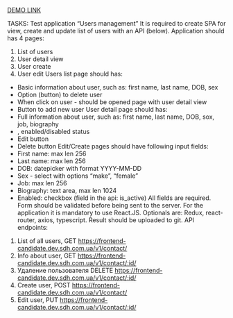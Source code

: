 [DEMO LINK](https://eugenebondar0508.github.io/react-users-list-test/)


TASKS: 
Test application “Users management”
It is required to create SPA for view, create and update
list of users with an API (below).
Application should has 4 pages:
1. List of users
2. User detail view
3. User create
4. User edit
Users list page should has:
- Basic information about user, such as: first name, last name, DOB, sex
- Option (button) to delete user
- When click on user - should be opened page with user detail view
- Button to add new user
User detail page should has:
- Full information about user, such as: first name, last name, DOB, sox, job, biography
- , enabled/disabled status
- Edit button
- Delete button
Edit/Create pages should have following input fields:
- First name: max len 256
- Last name: max len 256
- DOB: datepicker with format YYYY-MM-DD
- Sex - select with options “make”, “female”
- Job: max len 256
- Biography: text area, max len 1024
- Enabled: checkbox (field in the api: is_active)
All fields are required. Form should be validated before being sent to the server.
For the application it is mandatory to use React.JS. Optionals are: Redux, react-router, axios,
typescript.
Result should be uploaded to git.
API endpoints:
1. List of all users, GET
https://frontend-candidate.dev.sdh.com.ua/v1/contact/
2. Info about user, GET
https://frontend-candidate.dev.sdh.com.ua/v1/contact/:id/
3. Удаление пользователя DELETE
https://frontend-candidate.dev.sdh.com.ua/v1/contact/:id/
4. Create user, POST
https://frontend-candidate.dev.sdh.com.ua/v1/contact/
5. Edit user, PUT
https://frontend-candidate.dev.sdh.com.ua/v1/contact/:id/
